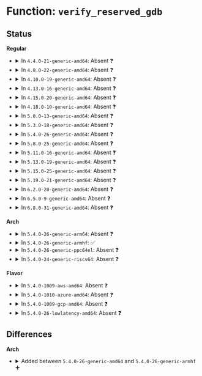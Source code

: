 # Function: <code>verify_reserved_gdb</code>

## Status
<b>Regular</b>
<ul>
<li>
<details>
<summary>In <code>4.4.0-21-generic-amd64</code>: Absent ❓</summary>

```json
{
  "name": "verify_reserved_gdb",
  "collision_type": "Unique Static",
  "inline_type": "Selective",
  "funcs": [
    {
      "addr": 18446744071581725552,
      "name": "verify_reserved_gdb",
      "external": false,
      "loc": "fs/ext4/resize.c:709",
      "file": "fs/ext4/resize.c",
      "inline": "not declared, inlined",
      "caller_inline": [],
      "caller_func": [
        "fs/ext4/resize.c:reserve_backup_gdb",
        "fs/ext4/resize.c:ext4_flex_group_add"
      ]
    }
  ],
  "symbols": [
    {
      "addr": 18446744071581725552,
      "name": "verify_reserved_gdb.isra.10",
      "section": ".text",
      "bind": "STB_LOCAL",
      "size": 265
    }
  ]
}
```
</details>
</li>
<li>
<details>
<summary>In <code>4.8.0-22-generic-amd64</code>: Absent ❓</summary>

```json
{
  "name": "verify_reserved_gdb",
  "collision_type": "Unique Static",
  "inline_type": "Selective",
  "funcs": [
    {
      "addr": 18446744071581920384,
      "name": "verify_reserved_gdb",
      "external": false,
      "loc": "fs/ext4/resize.c:709",
      "file": "fs/ext4/resize.c",
      "inline": "not declared, inlined",
      "caller_inline": [],
      "caller_func": [
        "fs/ext4/resize.c:ext4_flex_group_add",
        "fs/ext4/resize.c:ext4_flex_group_add"
      ]
    }
  ],
  "symbols": [
    {
      "addr": 18446744071581920384,
      "name": "verify_reserved_gdb.isra.9",
      "section": ".text",
      "bind": "STB_LOCAL",
      "size": 270
    }
  ]
}
```
</details>
</li>
<li>
<details>
<summary>In <code>4.10.0-19-generic-amd64</code>: Absent ❓</summary>

```json
{
  "name": "verify_reserved_gdb",
  "collision_type": "Unique Static",
  "inline_type": "Selective",
  "funcs": [
    {
      "addr": 18446744071582010448,
      "name": "verify_reserved_gdb",
      "external": false,
      "loc": "fs/ext4/resize.c:709",
      "file": "fs/ext4/resize.c",
      "inline": "not declared, inlined",
      "caller_inline": [],
      "caller_func": [
        "fs/ext4/resize.c:ext4_flex_group_add",
        "fs/ext4/resize.c:ext4_flex_group_add"
      ]
    }
  ],
  "symbols": [
    {
      "addr": 18446744071582010448,
      "name": "verify_reserved_gdb.isra.9",
      "section": ".text",
      "bind": "STB_LOCAL",
      "size": 270
    }
  ]
}
```
</details>
</li>
<li>
<details>
<summary>In <code>4.13.0-16-generic-amd64</code>: Absent ❓</summary>

```json
{
  "name": "verify_reserved_gdb",
  "collision_type": "Unique Static",
  "inline_type": "Selective",
  "funcs": [
    {
      "addr": 18446744071582119904,
      "name": "verify_reserved_gdb",
      "external": false,
      "loc": "fs/ext4/resize.c:710",
      "file": "fs/ext4/resize.c",
      "inline": "not declared, inlined",
      "caller_inline": [],
      "caller_func": [
        "fs/ext4/resize.c:ext4_add_new_descs",
        "fs/ext4/resize.c:ext4_add_new_descs"
      ]
    }
  ],
  "symbols": [
    {
      "addr": 18446744071582119904,
      "name": "verify_reserved_gdb.isra.9",
      "section": ".text",
      "bind": "STB_LOCAL",
      "size": 264
    }
  ]
}
```
</details>
</li>
<li>
<details>
<summary>In <code>4.15.0-20-generic-amd64</code>: Absent ❓</summary>

```json
{
  "name": "verify_reserved_gdb",
  "collision_type": "Unique Static",
  "inline_type": "Selective",
  "funcs": [
    {
      "addr": 18446744071582269056,
      "name": "verify_reserved_gdb",
      "external": false,
      "loc": "fs/ext4/resize.c:733",
      "file": "fs/ext4/resize.c",
      "inline": "not declared, inlined",
      "caller_inline": [],
      "caller_func": [
        "fs/ext4/resize.c:ext4_add_new_descs",
        "fs/ext4/resize.c:ext4_add_new_descs"
      ]
    }
  ],
  "symbols": [
    {
      "addr": 18446744071582269056,
      "name": "verify_reserved_gdb.isra.9",
      "section": ".text",
      "bind": "STB_LOCAL",
      "size": 264
    }
  ]
}
```
</details>
</li>
<li>
<details>
<summary>In <code>4.18.0-10-generic-amd64</code>: Absent ❓</summary>

```json
{
  "name": "verify_reserved_gdb",
  "collision_type": "Unique Static",
  "inline_type": "Selective",
  "funcs": [
    {
      "addr": 18446744071582456960,
      "name": "verify_reserved_gdb",
      "external": false,
      "loc": "fs/ext4/resize.c:736",
      "file": "fs/ext4/resize.c",
      "inline": "not declared, inlined",
      "caller_inline": [],
      "caller_func": [
        "fs/ext4/resize.c:ext4_add_new_descs",
        "fs/ext4/resize.c:ext4_add_new_descs"
      ]
    }
  ],
  "symbols": [
    {
      "addr": 18446744071582456960,
      "name": "verify_reserved_gdb.isra.10",
      "section": ".text",
      "bind": "STB_LOCAL",
      "size": 264
    }
  ]
}
```
</details>
</li>
<li>
<details>
<summary>In <code>5.0.0-13-generic-amd64</code>: Absent ❓</summary>

```json
{
  "name": "verify_reserved_gdb",
  "collision_type": "Unique Static",
  "inline_type": "Selective",
  "funcs": [
    {
      "addr": 18446744071582556512,
      "name": "verify_reserved_gdb",
      "external": false,
      "loc": "fs/ext4/resize.c:736",
      "file": "fs/ext4/resize.c",
      "inline": "not declared, inlined",
      "caller_inline": [],
      "caller_func": [
        "fs/ext4/resize.c:ext4_add_new_descs",
        "fs/ext4/resize.c:ext4_add_new_descs"
      ]
    }
  ],
  "symbols": [
    {
      "addr": 18446744071582556512,
      "name": "verify_reserved_gdb.isra.10",
      "section": ".text",
      "bind": "STB_LOCAL",
      "size": 264
    }
  ]
}
```
</details>
</li>
<li>
<details>
<summary>In <code>5.3.0-18-generic-amd64</code>: Absent ❓</summary>

```json
{
  "name": "verify_reserved_gdb",
  "collision_type": "Unique Static",
  "inline_type": "Selective",
  "funcs": [
    {
      "addr": 18446744071582731248,
      "name": "verify_reserved_gdb",
      "external": false,
      "loc": "fs/ext4/resize.c:736",
      "file": "fs/ext4/resize.c",
      "inline": "not declared, inlined",
      "caller_inline": [],
      "caller_func": [
        "fs/ext4/resize.c:ext4_add_new_descs",
        "fs/ext4/resize.c:add_new_gdb"
      ]
    }
  ],
  "symbols": [
    {
      "addr": 18446744071582731248,
      "name": "verify_reserved_gdb.isra.0",
      "section": ".text",
      "bind": "STB_LOCAL",
      "size": 263
    }
  ]
}
```
</details>
</li>
<li>
<details>
<summary>In <code>5.4.0-26-generic-amd64</code>: Absent ❓</summary>

```json
{
  "name": "verify_reserved_gdb",
  "collision_type": "Unique Static",
  "inline_type": "Selective",
  "funcs": [
    {
      "addr": 18446744071582833392,
      "name": "verify_reserved_gdb",
      "external": false,
      "loc": "fs/ext4/resize.c:763",
      "file": "fs/ext4/resize.c",
      "inline": "not declared, inlined",
      "caller_inline": [],
      "caller_func": [
        "fs/ext4/resize.c:ext4_add_new_descs",
        "fs/ext4/resize.c:add_new_gdb"
      ]
    }
  ],
  "symbols": [
    {
      "addr": 18446744071582833392,
      "name": "verify_reserved_gdb.isra.0",
      "section": ".text",
      "bind": "STB_LOCAL",
      "size": 263
    }
  ]
}
```
</details>
</li>
<li>
<details>
<summary>In <code>5.8.0-25-generic-amd64</code>: Absent ❓</summary>

```json
{
  "name": "verify_reserved_gdb",
  "collision_type": "Unique Static",
  "inline_type": "Selective",
  "funcs": [
    {
      "addr": 18446744071583143456,
      "name": "verify_reserved_gdb",
      "external": false,
      "loc": "fs/ext4/resize.c:745",
      "file": "fs/ext4/resize.c",
      "inline": "not declared, inlined",
      "caller_inline": [],
      "caller_func": [
        "fs/ext4/resize.c:reserve_backup_gdb",
        "fs/ext4/resize.c:add_new_gdb"
      ]
    }
  ],
  "symbols": [
    {
      "addr": 18446744071583143456,
      "name": "verify_reserved_gdb.isra.0",
      "section": ".text",
      "bind": "STB_LOCAL",
      "size": 294
    }
  ]
}
```
</details>
</li>
<li>
<details>
<summary>In <code>5.11.0-16-generic-amd64</code>: Absent ❓</summary>

```json
{
  "name": "verify_reserved_gdb",
  "collision_type": "Unique Static",
  "inline_type": "Selective",
  "funcs": [
    {
      "addr": 18446744071583223024,
      "name": "verify_reserved_gdb",
      "external": false,
      "loc": "fs/ext4/resize.c:745",
      "file": "fs/ext4/resize.c",
      "inline": "not declared, inlined",
      "caller_inline": [],
      "caller_func": [
        "fs/ext4/resize.c:reserve_backup_gdb",
        "fs/ext4/resize.c:add_new_gdb"
      ]
    }
  ],
  "symbols": [
    {
      "addr": 18446744071583223024,
      "name": "verify_reserved_gdb.isra.0",
      "section": ".text",
      "bind": "STB_LOCAL",
      "size": 294
    }
  ]
}
```
</details>
</li>
<li>
<details>
<summary>In <code>5.13.0-19-generic-amd64</code>: Absent ❓</summary>

```json
{
  "name": "verify_reserved_gdb",
  "collision_type": "Unique Static",
  "inline_type": "Selective",
  "funcs": [
    {
      "addr": 18446744071583250896,
      "name": "verify_reserved_gdb",
      "external": false,
      "loc": "fs/ext4/resize.c:745",
      "file": "fs/ext4/resize.c",
      "inline": "not declared, inlined",
      "caller_inline": [],
      "caller_func": [
        "fs/ext4/resize.c:reserve_backup_gdb",
        "fs/ext4/resize.c:add_new_gdb"
      ]
    }
  ],
  "symbols": [
    {
      "addr": 18446744071583250896,
      "name": "verify_reserved_gdb.isra.0",
      "section": ".text",
      "bind": "STB_LOCAL",
      "size": 297
    }
  ]
}
```
</details>
</li>
<li>
<details>
<summary>In <code>5.15.0-25-generic-amd64</code>: Absent ❓</summary>

```json
{
  "name": "verify_reserved_gdb",
  "collision_type": "Unique Static",
  "inline_type": "Selective",
  "funcs": [
    {
      "addr": 18446744071583593344,
      "name": "verify_reserved_gdb",
      "external": false,
      "loc": "fs/ext4/resize.c:753",
      "file": "fs/ext4/resize.c",
      "inline": "not declared, inlined",
      "caller_inline": [],
      "caller_func": [
        "fs/ext4/resize.c:reserve_backup_gdb",
        "fs/ext4/resize.c:add_new_gdb"
      ]
    }
  ],
  "symbols": [
    {
      "addr": 18446744071583593344,
      "name": "verify_reserved_gdb.isra.0",
      "section": ".text",
      "bind": "STB_LOCAL",
      "size": 297
    }
  ]
}
```
</details>
</li>
<li>
<details>
<summary>In <code>5.19.0-21-generic-amd64</code>: Absent ❓</summary>

```json
{
  "name": "verify_reserved_gdb",
  "collision_type": "Unique Static",
  "inline_type": "Selective",
  "funcs": [
    {
      "addr": 18446744071584143792,
      "name": "verify_reserved_gdb",
      "external": false,
      "loc": "fs/ext4/resize.c:775",
      "file": "fs/ext4/resize.c",
      "inline": "not declared, inlined",
      "caller_inline": [],
      "caller_func": [
        "fs/ext4/resize.c:reserve_backup_gdb",
        "fs/ext4/resize.c:add_new_gdb"
      ]
    }
  ],
  "symbols": [
    {
      "addr": 18446744071584143792,
      "name": "verify_reserved_gdb.isra.0",
      "section": ".text",
      "bind": "STB_LOCAL",
      "size": 255
    }
  ]
}
```
</details>
</li>
<li>
<details>
<summary>In <code>6.2.0-20-generic-amd64</code>: Absent ❓</summary>

```json
{
  "name": "verify_reserved_gdb",
  "collision_type": "Unique Static",
  "inline_type": "Selective",
  "funcs": [
    {
      "addr": 18446744071584778208,
      "name": "verify_reserved_gdb",
      "external": false,
      "loc": "fs/ext4/resize.c:778",
      "file": "fs/ext4/resize.c",
      "inline": "not declared, inlined",
      "caller_inline": [],
      "caller_func": [
        "fs/ext4/resize.c:reserve_backup_gdb",
        "fs/ext4/resize.c:add_new_gdb"
      ]
    }
  ],
  "symbols": [
    {
      "addr": 18446744071584778208,
      "name": "verify_reserved_gdb.isra.0",
      "section": ".text",
      "bind": "STB_LOCAL",
      "size": 255
    }
  ]
}
```
</details>
</li>
<li>
<details>
<summary>In <code>6.5.0-9-generic-amd64</code>: Absent ❓</summary>

```json
{
  "name": "verify_reserved_gdb",
  "collision_type": "Unique Static",
  "inline_type": "Selective",
  "funcs": [
    {
      "addr": 18446744071585001568,
      "name": "verify_reserved_gdb",
      "external": false,
      "loc": "fs/ext4/resize.c:778",
      "file": "fs/ext4/resize.c",
      "inline": "not declared, inlined",
      "caller_inline": [],
      "caller_func": [
        "fs/ext4/resize.c:reserve_backup_gdb",
        "fs/ext4/resize.c:add_new_gdb"
      ]
    }
  ],
  "symbols": [
    {
      "addr": 18446744071585001568,
      "name": "verify_reserved_gdb.isra.0",
      "section": ".text",
      "bind": "STB_LOCAL",
      "size": 255
    }
  ]
}
```
</details>
</li>
<li>
<details>
<summary>In <code>6.8.0-31-generic-amd64</code>: Absent ❓</summary>

```json
{
  "name": "verify_reserved_gdb",
  "collision_type": "Unique Static",
  "inline_type": "Selective",
  "funcs": [
    {
      "addr": 18446744071585233728,
      "name": "verify_reserved_gdb",
      "external": false,
      "loc": "fs/ext4/resize.c:775",
      "file": "fs/ext4/resize.c",
      "inline": "not declared, inlined",
      "caller_inline": [],
      "caller_func": [
        "fs/ext4/resize.c:reserve_backup_gdb",
        "fs/ext4/resize.c:add_new_gdb"
      ]
    }
  ],
  "symbols": [
    {
      "addr": 18446744071585233728,
      "name": "verify_reserved_gdb.isra.0",
      "section": ".text",
      "bind": "STB_LOCAL",
      "size": 255
    }
  ]
}
```
</details>
</li>
</ul>
<b>Arch</b>
<ul>
<li>
<details>
<summary>In <code>5.4.0-26-generic-arm64</code>: Absent ❓</summary>

```json
{
  "name": "verify_reserved_gdb",
  "collision_type": "Unique Static",
  "inline_type": "Selective",
  "funcs": [
    {
      "addr": 18446603336494505224,
      "name": "verify_reserved_gdb",
      "external": false,
      "loc": "fs/ext4/resize.c:763",
      "file": "fs/ext4/resize.c",
      "inline": "not declared, inlined",
      "caller_inline": [],
      "caller_func": [
        "fs/ext4/resize.c:ext4_add_new_descs",
        "fs/ext4/resize.c:add_new_gdb"
      ]
    }
  ],
  "symbols": [
    {
      "addr": 18446603336494505224,
      "name": "verify_reserved_gdb.isra.0",
      "section": ".text",
      "bind": "STB_LOCAL",
      "size": 324
    }
  ]
}
```
</details>
</li>
<li>
<details>
<summary>In <code>5.4.0-26-generic-armhf</code>: ✅</summary>

```c
int verify_reserved_gdb(struct super_block * sb, ext4_group_t end, struct buffer_head * primary)
```

```json
{
  "name": "verify_reserved_gdb",
  "collision_type": "Unique Static",
  "inline_type": "No",
  "funcs": [
    {
      "addr": 3227942200,
      "name": "verify_reserved_gdb",
      "external": false,
      "loc": "fs/ext4/resize.c:763",
      "file": "fs/ext4/resize.c",
      "inline": "seen, unknown",
      "caller_inline": [],
      "caller_func": [
        "fs/ext4/resize.c:ext4_add_new_descs",
        "fs/ext4/resize.c:add_new_gdb"
      ]
    }
  ],
  "symbols": [
    {
      "addr": 3227942200,
      "name": "verify_reserved_gdb",
      "section": ".text",
      "bind": "STB_LOCAL",
      "size": 332
    }
  ]
}
```
</details>
</li>
<li>
<details>
<summary>In <code>5.4.0-26-generic-ppc64el</code>: Absent ❓</summary>

```json
{
  "name": "verify_reserved_gdb",
  "collision_type": "Unique Static",
  "inline_type": "Selective",
  "funcs": [
    {
      "addr": 13835058055288273296,
      "name": "verify_reserved_gdb",
      "external": false,
      "loc": "fs/ext4/resize.c:763",
      "file": "fs/ext4/resize.c",
      "inline": "not declared, inlined",
      "caller_inline": [],
      "caller_func": [
        "fs/ext4/resize.c:ext4_flex_group_add",
        "fs/ext4/resize.c:add_new_gdb"
      ]
    }
  ],
  "symbols": [
    {
      "addr": 13835058055288273296,
      "name": "verify_reserved_gdb.isra.0",
      "section": ".text",
      "bind": "STB_LOCAL",
      "size": 352
    }
  ]
}
```
</details>
</li>
<li>
<details>
<summary>In <code>5.4.0-24-generic-riscv64</code>: Absent ❓</summary>

```json
{
  "name": "verify_reserved_gdb",
  "collision_type": "Unique Static",
  "inline_type": "Selective",
  "funcs": [
    {
      "addr": 18446743936273903766,
      "name": "verify_reserved_gdb",
      "external": false,
      "loc": "fs/ext4/resize.c:763",
      "file": "fs/ext4/resize.c",
      "inline": "not declared, inlined",
      "caller_inline": [],
      "caller_func": [
        "fs/ext4/resize.c:ext4_flex_group_add",
        "fs/ext4/resize.c:add_new_gdb"
      ]
    }
  ],
  "symbols": [
    {
      "addr": 18446743936273903766,
      "name": "verify_reserved_gdb.isra.0",
      "section": ".text",
      "bind": "STB_LOCAL",
      "size": 228
    }
  ]
}
```
</details>
</li>
</ul>
<b>Flavor</b>
<ul>
<li>
<details>
<summary>In <code>5.4.0-1009-aws-amd64</code>: Absent ❓</summary>

```json
{
  "name": "verify_reserved_gdb",
  "collision_type": "Unique Static",
  "inline_type": "Selective",
  "funcs": [
    {
      "addr": 18446744071582802128,
      "name": "verify_reserved_gdb",
      "external": false,
      "loc": "fs/ext4/resize.c:763",
      "file": "fs/ext4/resize.c",
      "inline": "not declared, inlined",
      "caller_inline": [],
      "caller_func": [
        "fs/ext4/resize.c:ext4_add_new_descs",
        "fs/ext4/resize.c:add_new_gdb"
      ]
    }
  ],
  "symbols": [
    {
      "addr": 18446744071582802128,
      "name": "verify_reserved_gdb.isra.0",
      "section": ".text",
      "bind": "STB_LOCAL",
      "size": 263
    }
  ]
}
```
</details>
</li>
<li>
<details>
<summary>In <code>5.4.0-1010-azure-amd64</code>: Absent ❓</summary>

```json
{
  "name": "verify_reserved_gdb",
  "collision_type": "Unique Static",
  "inline_type": "Selective",
  "funcs": [
    {
      "addr": 18446744071582739280,
      "name": "verify_reserved_gdb",
      "external": false,
      "loc": "fs/ext4/resize.c:763",
      "file": "fs/ext4/resize.c",
      "inline": "not declared, inlined",
      "caller_inline": [],
      "caller_func": [
        "fs/ext4/resize.c:ext4_add_new_descs",
        "fs/ext4/resize.c:add_new_gdb"
      ]
    }
  ],
  "symbols": [
    {
      "addr": 18446744071582739280,
      "name": "verify_reserved_gdb.isra.0",
      "section": ".text",
      "bind": "STB_LOCAL",
      "size": 263
    }
  ]
}
```
</details>
</li>
<li>
<details>
<summary>In <code>5.4.0-1009-gcp-amd64</code>: Absent ❓</summary>

```json
{
  "name": "verify_reserved_gdb",
  "collision_type": "Unique Static",
  "inline_type": "Selective",
  "funcs": [
    {
      "addr": 18446744071582791008,
      "name": "verify_reserved_gdb",
      "external": false,
      "loc": "fs/ext4/resize.c:763",
      "file": "fs/ext4/resize.c",
      "inline": "not declared, inlined",
      "caller_inline": [],
      "caller_func": [
        "fs/ext4/resize.c:ext4_add_new_descs",
        "fs/ext4/resize.c:add_new_gdb"
      ]
    }
  ],
  "symbols": [
    {
      "addr": 18446744071582791008,
      "name": "verify_reserved_gdb.isra.0",
      "section": ".text",
      "bind": "STB_LOCAL",
      "size": 263
    }
  ]
}
```
</details>
</li>
<li>
<details>
<summary>In <code>5.4.0-26-lowlatency-amd64</code>: Absent ❓</summary>

```json
{
  "name": "verify_reserved_gdb",
  "collision_type": "Unique Static",
  "inline_type": "Selective",
  "funcs": [
    {
      "addr": 18446744071582877456,
      "name": "verify_reserved_gdb",
      "external": false,
      "loc": "fs/ext4/resize.c:763",
      "file": "fs/ext4/resize.c",
      "inline": "not declared, inlined",
      "caller_inline": [],
      "caller_func": [
        "fs/ext4/resize.c:ext4_add_new_descs",
        "fs/ext4/resize.c:add_new_gdb"
      ]
    }
  ],
  "symbols": [
    {
      "addr": 18446744071582877456,
      "name": "verify_reserved_gdb.isra.0",
      "section": ".text",
      "bind": "STB_LOCAL",
      "size": 263
    }
  ]
}
```
</details>
</li>
</ul>

## Differences
<b>Arch</b>
<ul>
<li>
<details>
<summary>Added between <code>5.4.0-26-generic-amd64</code> and <code>5.4.0-26-generic-armhf</code> ➕</summary>

```c
int verify_reserved_gdb(struct super_block * sb, ext4_group_t end, struct buffer_head * primary)
```
</details>
</li>
</ul>
